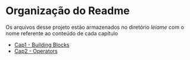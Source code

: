 # Organização do Readme
Os arquivos desse projeto estão armazenados no diretório _leiame_ com o nome referente ao conteúdo de cada capítulo

- [Cap1 - Building Blocks](leiame/Cap1.md)
- [Cap2 - Operators](leiame/Cap2.md)